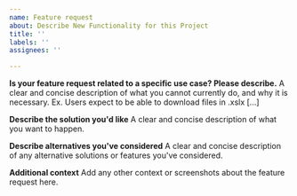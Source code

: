 ```yaml
---
name: Feature request
about: Describe New Functionality for this Project
title: ''
labels: ''
assignees: ''

---
```


**Is your feature request related to a specific use case? Please describe.**
A clear and concise description of what you cannot currently do, and why it is necessary. Ex. Users expect to be able to download files in .xslx [...]

**Describe the solution you'd like**
A clear and concise description of what you want to happen.

**Describe alternatives you've considered**
A clear and concise description of any alternative solutions or features you've considered.

**Additional context**
Add any other context or screenshots about the feature request here.
